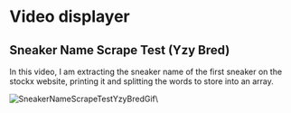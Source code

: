<h1>Video displayer</h1>

<h2>Sneaker Name Scrape Test (Yzy Bred)</h2>
In this video, I am extracting the sneaker name of the first sneaker on the stockx website, printing it and splitting the words to store into an array.<br/>

![SneakerNameScrapeTestYzyBredGif](https://user-images.githubusercontent.com/60543061/103412274-e2ffc780-4ba6-11eb-9300-09a135669631.gif)\
